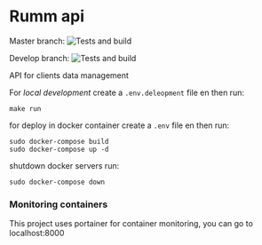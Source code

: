 # Rumm api

Master branch: 
![Tests and build](https://github.com/njacob1001/rumm-api-alpha/actions/workflows/go.yml/badge.svg?branch=master)

Develop branch: 
![Tests and build](https://github.com/njacob1001/rumm-api-alpha/actions/workflows/go.yml/badge.svg?branch=develop)




API for clients data management

For *local development* create  a `.env.deleopment` file en then run:

```shell
make run
```

for deploy in docker container create a `.env` file en then run:

```shell
sudo docker-compose build
sudo docker-compose up -d
```

shutdown docker servers run:

```shell
sudo docker-compose down
```

### Monitoring containers

This project uses portainer for container monitoring, you can go to localhost:8000


